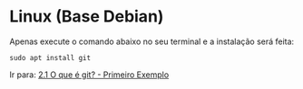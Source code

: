# Linux (Base Debian)

Apenas execute o comando abaixo no seu terminal e a instalação será feita:
```
sudo apt install git
```

Ir para: [2.1 O que é git? - Primeiro Exemplo](../2-o-que-e-git/primeiro-exemplo.md)
